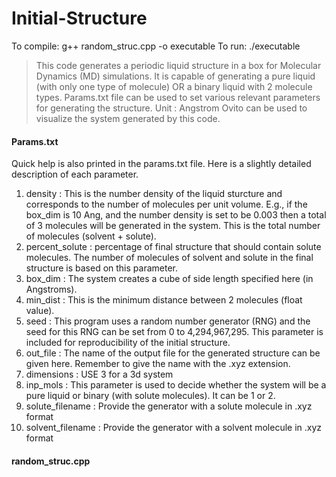 # Initial-Structure

To compile: g++ random_struc.cpp -o executable
To run: ./executable

> This code generates a periodic liquid structure in a box for Molecular Dynamics (MD) simulations. 
> It is capable of generating a pure liquid (with only one type of molecule) OR a binary liquid with 2 molecule types.
> Params.txt file can be used to set various relevant parameters for generating the structure.
> Unit : Angstrom
> Ovito can be used to visualize the system generated by this code.

#### Params.txt ########
Quick help is also printed in the params.txt file. Here is a slightly detailed description of each parameter.

1. density : This is the number density of the liquid sturcture and corresponds to the number of molecules per unit volume. E.g., if the box_dim is 10 Ang, and the number density is set to be 0.003 then a total of 3 molecules will be generated in the system. This is the total number of molecules (solvent + solute).
2. percent_solute : percentage of final structure that should contain solute molecules. The number of molecules of solvent and solute in the final structure is based on this parameter.
3. box_dim : The system creates a cube of side length specified here (in Angstroms).
4. min_dist : This is the minimum distance between 2 molecules (float value).
5. seed : This program uses a random number generator (RNG) and the seed for this RNG can be set from 0 to 4,294,967,295. This parameter is included for reproducibility of the initial structure. 
6. out_file : The name of the output file for the generated structure can be given here. Remember to give the name with the .xyz extension.
7. dimensions : USE 3 for a 3d system
8. inp_mols : This parameter is used to decide whether the system will be a pure liquid or binary (with solute molecules). It can be 1 or 2.
9. solute_filename : Provide the generator with a solute molecule in .xyz format
10. solvent_filename : Provide the generator with a solvent molecule in .xyz format

#### random_struc.cpp #####
